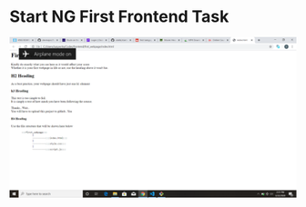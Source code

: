 # Start NG First Frontend Task


![alt text](https://raw.githubusercontent.com/ola6b/startng-frontend-task-1/master/task.png "Logo Title Text 1")

